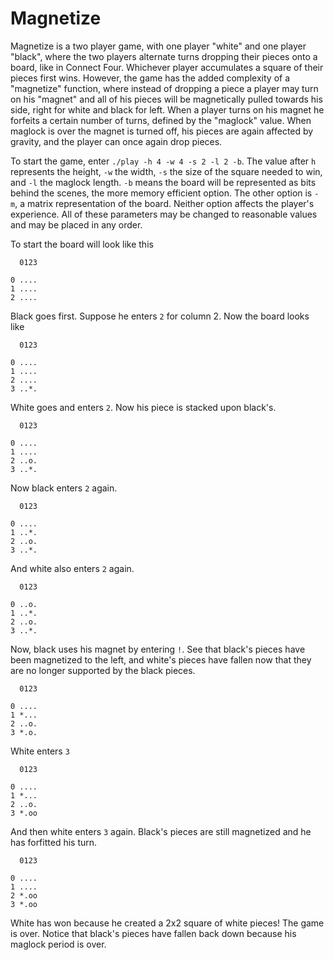 # Magnetize

Magnetize is a two player game, with one player "white" and one player "black", where the two players alternate turns dropping their pieces onto a board,
like in Connect Four. Whichever player accumulates a square of their pieces first wins. However, the game has the added complexity of a "magnetize" function, where
instead of dropping a piece a player may turn on his "magnet" and all of his pieces will be magnetically pulled towards his side, right for white and black for left. 
When a player turns on his magnet he forfeits a certain number of turns, defined by the "maglock" value. When maglock is over the magnet is turned off, his pieces are
again affected by gravity, and the player can once again drop pieces.

To start the game, enter `./play -h 4 -w 4 -s 2 -l 2 -b`. The value after `h` represents the height, `-w` the width, `-s` the size of the square needed to win,
and `-l` the maglock length. `-b` means the board will be represented as bits behind the scenes, the more memory efficient option. 
The other option is `-m`, a matrix representation of the board. Neither option affects the player's experience. All of these parameters may be changed to reasonable values and may be placed in any order. 

To start the board will look like this 

```
  0123

0 ....
1 ....
2 ....
```

Black goes first. Suppose he enters `2` for column 2. Now the board looks like
```
  0123

0 ....
1 ....
2 ....
3 ..*.
```

White goes and enters `2`. Now his piece is stacked upon black's.
```
  0123

0 ....
1 ....
2 ..o.
3 ..*.
```

Now black enters `2` again.
```
  0123

0 ....
1 ..*.
2 ..o.
3 ..*.
```

And white also enters `2` again. 
```
  0123

0 ..o.
1 ..*.
2 ..o.
3 ..*.
```

Now, black uses his magnet by entering `!`. See that black's pieces have been magnetized to the left, and white's pieces have fallen now that they are no longer supported
by the black pieces.
```
  0123

0 ....
1 *...
2 ..o.
3 *.o.
```

White enters `3`
```
  0123

0 ....
1 *...
2 ..o.
3 *.oo
```

And then white enters `3` again. Black's pieces are still magnetized and he has forfitted his turn.  
```
  0123

0 ....
1 ....
2 *.oo
3 *.oo
```

White has won because he created a 2x2 square of white pieces! The game is over. Notice that black's pieces have fallen back down because his maglock period is over. 
